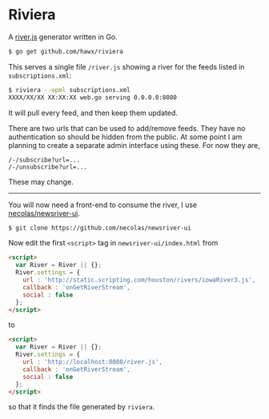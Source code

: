 # Riviera

A [river.js][] generator written in Go.

``` bash
$ go get github.com/hawx/riviera
```

This serves a single file `/river.js` showing a river for the feeds listed in
`subscriptions.xml`:

``` bash
$ riviera --opml subscriptions.xml
XXXX/XX/XX XX:XX:XX web.go serving 0.0.0.0:8080
```

It will pull every feed, and then keep them updated.

There are two urls that can be used to add/remove feeds. They have no
authentication so should be hidden from the public. At some point I am planning
to create a separate admin interface using these. For now they are,

```
/-/subscribe?url=...
/-/unsubscribe?url=...
```

These may change.

---

You will now need a front-end to consume the river, I use
[necolas/newsriver-ui][newsriver-ui].

``` bash
$ git clone https://github.com/necolas/newsriver-ui
```

Now edit the first `<script>` tag in `newsriver-ui/index.html` from

``` html
<script>
  var River = River || {};
  River.settings = {
    url : 'http://static.scripting.com/houston/rivers/iowaRiver3.js',
    callback : 'onGetRiverStream',
    social : false
  };
</script>
```

to

``` html
<script>
  var River = River || {};
  River.settings = {
    url : 'http://localhost:8080/river.js',
    callback : 'onGetRiverStream',
    social : false
  };
</script>
```

so that it finds the file generated by `riviera`.

[river.js]:     http://riverjs.org
[newsriver-ui]: https://github.com/necolas/newsriver-ui
